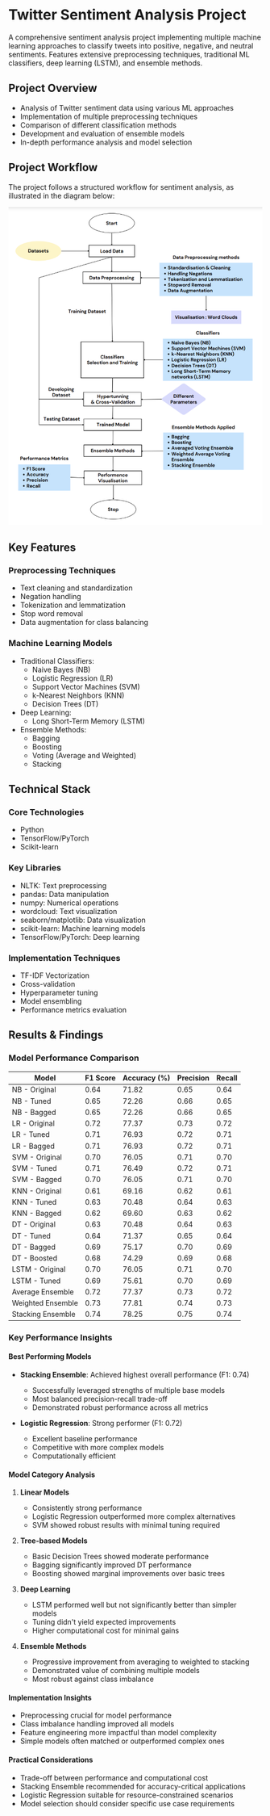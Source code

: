 # Twitter Sentiment Analysis Project

A comprehensive sentiment analysis project implementing multiple machine learning approaches to classify tweets into positive, negative, and neutral sentiments. Features extensive preprocessing techniques, traditional ML classifiers, deep learning (LSTM), and ensemble methods.

## Project Overview
- Analysis of Twitter sentiment data using various ML approaches
- Implementation of multiple preprocessing techniques
- Comparison of different classification methods
- Development and evaluation of ensemble models
- In-depth performance analysis and model selection

## Project Workflow
The project follows a structured workflow for sentiment analysis, as illustrated in the diagram below:

![Sentiment Analysis Workflow](workflow.png)

## Key Features
### Preprocessing Techniques
- Text cleaning and standardization
- Negation handling
- Tokenization and lemmatization
- Stop word removal
- Data augmentation for class balancing

### Machine Learning Models
- Traditional Classifiers:
  - Naive Bayes (NB)
  - Logistic Regression (LR)
  - Support Vector Machines (SVM)
  - k-Nearest Neighbors (KNN)
  - Decision Trees (DT)
- Deep Learning:
  - Long Short-Term Memory (LSTM)
- Ensemble Methods:
  - Bagging
  - Boosting
  - Voting (Average and Weighted)
  - Stacking

## Technical Stack
### Core Technologies
- Python
- TensorFlow/PyTorch
- Scikit-learn

### Key Libraries
- NLTK: Text preprocessing
- pandas: Data manipulation
- numpy: Numerical operations
- wordcloud: Text visualization
- seaborn/matplotlib: Data visualization
- scikit-learn: Machine learning models
- TensorFlow/PyTorch: Deep learning

### Implementation Techniques
- TF-IDF Vectorization
- Cross-validation
- Hyperparameter tuning
- Model ensembling
- Performance metrics evaluation

## Results & Findings
### Model Performance Comparison
| Model                 | F1 Score | Accuracy (%) | Precision | Recall |
|----------------------|----------|--------------|-----------|---------|
| NB - Original        | 0.64     | 71.82        | 0.65      | 0.64    |
| NB - Tuned          | 0.65     | 72.26        | 0.66      | 0.65    |
| NB - Bagged         | 0.65     | 72.26        | 0.66      | 0.65    |
| LR - Original       | 0.72     | 77.37        | 0.73      | 0.72    |
| LR - Tuned          | 0.71     | 76.93        | 0.72      | 0.71    |
| LR - Bagged         | 0.71     | 76.93        | 0.72      | 0.71    |
| SVM - Original      | 0.70     | 76.05        | 0.71      | 0.70    |
| SVM - Tuned         | 0.71     | 76.49        | 0.72      | 0.71    |
| SVM - Bagged        | 0.70     | 76.05        | 0.71      | 0.70    |
| KNN - Original      | 0.61     | 69.16        | 0.62      | 0.61    |
| KNN - Tuned         | 0.63     | 70.48        | 0.64      | 0.63    |
| KNN - Bagged        | 0.62     | 69.60        | 0.63      | 0.62    |
| DT - Original       | 0.63     | 70.48        | 0.64      | 0.63    |
| DT - Tuned          | 0.64     | 71.37        | 0.65      | 0.64    |
| DT - Bagged         | 0.69     | 75.17        | 0.70      | 0.69    |
| DT - Boosted        | 0.68     | 74.29        | 0.69      | 0.68    |
| LSTM - Original     | 0.70     | 76.05        | 0.71      | 0.70    |
| LSTM - Tuned        | 0.69     | 75.61        | 0.70      | 0.69    |
| Average Ensemble    | 0.72     | 77.37        | 0.73      | 0.72    |
| Weighted Ensemble   | 0.73     | 77.81        | 0.74      | 0.73    |
| Stacking Ensemble   | 0.74     | 78.25        | 0.75      | 0.74    |

### Key Performance Insights

#### Best Performing Models
- **Stacking Ensemble**: Achieved highest overall performance (F1: 0.74)
  - Successfully leveraged strengths of multiple base models
  - Most balanced precision-recall trade-off
  - Demonstrated robust performance across all metrics

- **Logistic Regression**: Strong performer (F1: 0.72)
  - Excellent baseline performance
  - Competitive with more complex models
  - Computationally efficient

#### Model Category Analysis
1. **Linear Models**
   - Consistently strong performance
   - Logistic Regression outperformed more complex alternatives
   - SVM showed robust results with minimal tuning required

2. **Tree-based Models**
   - Basic Decision Trees showed moderate performance
   - Bagging significantly improved DT performance
   - Boosting showed marginal improvements over basic trees

3. **Deep Learning**
   - LSTM performed well but not significantly better than simpler models
   - Tuning didn't yield expected improvements
   - Higher computational cost for minimal gains

4. **Ensemble Methods**
   - Progressive improvement from averaging to weighted to stacking
   - Demonstrated value of combining multiple models
   - Most robust against class imbalance

#### Implementation Insights
- Preprocessing crucial for model performance
- Class imbalance handling improved all models
- Feature engineering more impactful than model complexity
- Simple models often matched or outperformed complex ones

#### Practical Considerations
- Trade-off between performance and computational cost
- Stacking Ensemble recommended for accuracy-critical applications
- Logistic Regression suitable for resource-constrained scenarios
- Model selection should consider specific use case requirements
